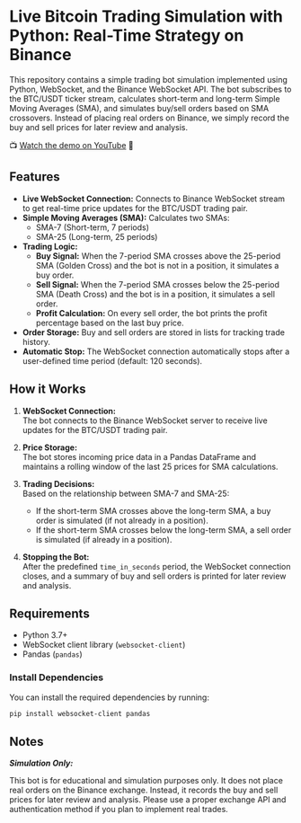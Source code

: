 # Live Bitcoin Trading Simulation with Python: Real-Time Strategy on Binance

This repository contains a simple trading bot simulation implemented using Python, WebSocket, and the Binance WebSocket API. The bot subscribes to the BTC/USDT ticker stream, calculates short-term and long-term Simple Moving Averages (SMA), and simulates buy/sell orders based on SMA crossovers. Instead of placing real orders on Binance, we simply record the buy and sell prices for later review and analysis.

📺 [Watch the demo on YouTube](https://www.youtube.com/watch?v=As9fOcn3Kvg) 🎥

## Features

- **Live WebSocket Connection:** Connects to Binance WebSocket stream to get real-time price updates for the BTC/USDT trading pair.
- **Simple Moving Averages (SMA):** Calculates two SMAs:
  - SMA-7 (Short-term, 7 periods)
  - SMA-25 (Long-term, 25 periods)
- **Trading Logic:**
  - **Buy Signal:** When the 7-period SMA crosses above the 25-period SMA (Golden Cross) and the bot is not in a position, it simulates a buy order.
  - **Sell Signal:** When the 7-period SMA crosses below the 25-period SMA (Death Cross) and the bot is in a position, it simulates a sell order.
  - **Profit Calculation:** On every sell order, the bot prints the profit percentage based on the last buy price.
- **Order Storage:** Buy and sell orders are stored in lists for tracking trade history.
- **Automatic Stop:** The WebSocket connection automatically stops after a user-defined time period (default: 120 seconds).

## How it Works

1. **WebSocket Connection:**  
   The bot connects to the Binance WebSocket server to receive live updates for the BTC/USDT trading pair.

2. **Price Storage:**  
   The bot stores incoming price data in a Pandas DataFrame and maintains a rolling window of the last 25 prices for SMA calculations.

3. **Trading Decisions:**  
   Based on the relationship between SMA-7 and SMA-25:

   - If the short-term SMA crosses above the long-term SMA, a buy order is simulated (if not already in a position).
   - If the short-term SMA crosses below the long-term SMA, a sell order is simulated (if already in a position).

4. **Stopping the Bot:**  
   After the predefined `time_in_seconds` period, the WebSocket connection closes, and a summary of buy and sell orders is printed for later review and analysis.

## Requirements

- Python 3.7+
- WebSocket client library (`websocket-client`)
- Pandas (`pandas`)

### Install Dependencies

You can install the required dependencies by running:

```bash
pip install websocket-client pandas
```

## Notes

**_Simulation Only:_**

This bot is for educational and simulation purposes only. It does not place real orders on the Binance exchange. Instead, it records the buy and sell prices for later review and analysis. Please use a proper exchange API and authentication method if you plan to implement real trades.
